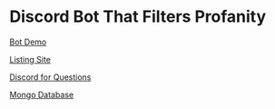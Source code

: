 # Discord Bot That Filters Profanity 
[Bot Demo](https://youtu.be/3u8xdN3v22I)

[Listing Site](https://top.gg/bot/986412902250594324)

[Discord for Questions](https://discord.gg/GShFM2FuWG)

[Mongo Database](https://www.mongodb.com/)
